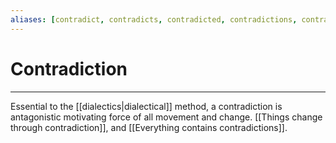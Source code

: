 ```yaml
---
aliases: [contradict, contradicts, contradicted, contradictions, contradictory]
---
```

# Contradiction
---
Essential to the [[dialectics|dialectical]] method, a contradiction is antagonistic motivating force of all movement and change. [[Things change through contradiction]], and [[Everything contains contradictions]]. 